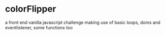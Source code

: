 ﻿# colorFlipper
a front end vanilla javascript challenge making use of basic loops, doms and eventlistener, some functions too
